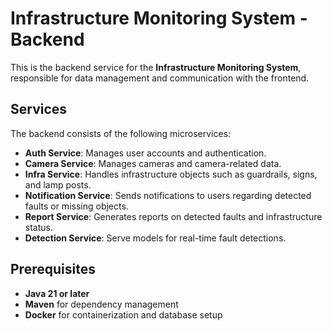 # Infrastructure Monitoring System - Backend

This is the backend service for the **Infrastructure Monitoring System**, responsible for data management and communication with the frontend.

## Services

The backend consists of the following microservices:

- **Auth Service**: Manages user accounts and authentication.
- **Camera Service**: Manages cameras and camera-related data.
- **Infra Service**: Handles infrastructure objects such as guardrails, signs, and lamp posts.
- **Notification Service**: Sends notifications to users regarding detected faults or missing objects.
- **Report Service**: Generates reports on detected faults and infrastructure status.
- **Detection Service**: Serve models for real-time fault detections.

## Prerequisites

- **Java 21 or later**
- **Maven** for dependency management
- **Docker** for containerization and database setup
